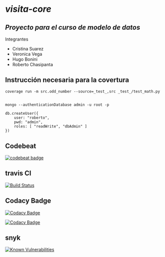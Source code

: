 # _visita-core_
## _Proyecto para el curso de modelo de datos_
Integrantes
- Cristina Suarez
- Veronica Vega
- Hugo Bonini
- Roberto Chasipanta

## Instrucci&oacute;n necesaria para la covertura
```commandline
coverage run -m src.odd_number --source=_test_,src _test_/test_math.py 

```


##
```commandline
mongo --authenticationDatabase admin -u root -p

db.createUser({
    user: "roberto",
    pwd: "admin",
    roles: [ "readWrite", "dbAdmin" ]
})
```

## Codebeat
[![codebeat badge](https://codebeat.co/badges/9b2dc661-1641-4ad2-97dd-39b40d9484d9)](https://codebeat.co/projects/github-com-rcalumno-visita-core-master)

## travis CI
[![Build Status](https://travis-ci.org/rcalumno/visita-core.svg?branch=master)](https://travis-ci.org/rcalumno/visita-core)

## Codacy Badge
[![Codacy Badge](https://api.codacy.com/project/badge/Grade/aeff89f47acb40fb80eea98598c95fe7)](https://www.codacy.com/app/maniac787/visita-core?utm_source=github.com&amp;utm_medium=referral&amp;utm_content=rcalumno/visita-core&amp;utm_campaign=Badge_Grade)


[![Codacy Badge](https://api.codacy.com/project/badge/Coverage/aeff89f47acb40fb80eea98598c95fe7)](https://www.codacy.com/app/maniac787/visita-core?utm_source=github.com&amp;utm_medium=referral&amp;utm_content=rcalumno/visita-core&amp;utm_campaign=Badge_Coverage)

## snyk
[![Known Vulnerabilities](https://snyk.io/test/github/rcalumno/visita-core/badge.svg?targetFile=requirements.txt)](https://snyk.io/test/github/rcalumno/visita-core?targetFile=requirements.txt)